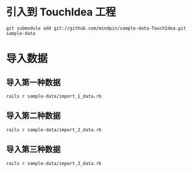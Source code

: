 # 引入到 TouchIdea 工程

```
git submodule add git://github.com/mindpin/sample-data-TouchIdea.git sample-data
```

# 导入数据

## 导入第一种数据
```
rails r sample-data/import_1_data.rb
```

## 导入第二种数据
```
rails r sample-data/import_2_data.rb
```

## 导入第三种数据
```
rails r sample-data/import_3_data.rb
```